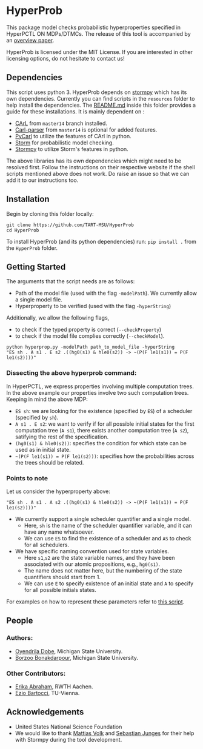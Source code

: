 # HyperProb

This package model checks probabilistic hyperproperties specified in HyperPCTL ON MDPs/DTMCs. 
The release of this tool is accompanied by an [overview paper](https://www.sciencedirect.com/science/article/pii/S089054012200133X?casa_token=JT3zBQFzNoEAAAAA:x3OqqK63TLkTh1COUYeg2s_5XzEKSPI5HFTknAN43XnSacb1ZvZaBRIPHOWlnFM6XavP8CoQebk).

HyperProb is licensed under the MIT License. If you are interested in other licensing options, do not hesitate to contact us!

## Dependencies

This script uses python 3. HyperProb depends on [stormpy](https://github.com/moves-rwth/stormpy) which has its own dependencies. Currently you can find scripts in the `resources` folder to help install the dependencies. The [README.md](resources/README.md) inside this folder provides a guide for these installations. It is mainly dependent on :

- [CArL](http://smtrat.github.io/carl/) from `master14` branch installed.
- [Carl-parser](https://github.com/ths-rwth/carl-parser) from `master14` is optional for added features.
- [PyCarl](https://moves-rwth.github.io/pycarl/) to utilize the features of CArl in python.
- [Storm](https://www.stormchecker.org/) for probabilistic model checking. 
- [Stormpy](https://moves-rwth.github.io/stormpy/) to utilize Storm's features in python.

The above libraries has its own dependencies which might need to be resolved first. Follow the instructions on their respective website if the shell scripts mentioned above does not work. Do raise an issue so that we can add it to our instructions too.


## Installation

Begin by cloning this folder locally:
```
git clone https://github.com/TART-MSU/HyperProb
cd HyperProb
```

To install HyperProb (and its python dependencies) run:
`pip install .` from the `HyperProb` folder.


## Getting Started

The arguments that the script needs are as follows:

- Path of the model file (used with the flag `-modelPath`). We currently allow a single model file.
- Hyperproperty to be verified (used with the flag `-hyperString`)

Additionally, we allow the following flags,
- to check if the typed property is correct (`--checkProperty`)
- to check if the model file complies correctly (`--checkModel`).

```
python hyperprop.py -modelPath path_to_model_file -hyperString
"ES sh . A s1 . E s2 .((hg0(s1) & hle0(s2)) -> ~(P(F le1(s1)) = P(F le1(s2))))"
```
### Dissecting the above hyperprob command:


In HyperPCTL, we express properties involving multiple computation trees. In the above example our properties involve two such computation trees. Keeping in mind the above MDP:
- `ES sh`: we are looking for the existence (specified by `ES`) of a scheduler (specified by `sh`).
- `A s1 . E s2`: we want to verify if for all possible initial states for the first computation tree (`A s1`), there exists another computation tree (`A s2`), satifying the rest of the specification.
- `(hg0(s1) & hle0(s2))`: specifies the condition for which state can be used as in initial state.
- `~(P(F le1(s1)) = P(F le1(s2)))`: specifies how the probabilities across the trees should be related.

### Points to note
Let us consider the hyperproperty above:
```
"ES sh . A s1 . A s2 .((hg0(s1) & hle0(s2)) -> ~(P(F le1(s1)) = P(F le1(s2))))"
```
- We currently support a single scheduler quantifier and a single model.
  - Here, `sh` is the name of the scheduler quantifier variable, and it can have any name whatsoever.
  - We can use `ES` to find the existence of a scheduler and `AS` to check for all schedulers.
- We have specific naming convention used for state variables.
  - Here `s1`,`s2` are the state variable names, and they have been associated with our atomic propositions, e.g., `hg0(s1)`. 
  - The name does not matter here, but the numbering of the state quantifiers should start from 1.
  - We can use `E` to specify existence of an initial state  and `A` to specify for all possible initials states.

For examples on how to represent these parameters refer to [this script](benchmark_files/Experiments.txt).


## People

### Authors:
  - [Oyendrila Dobe](https://oyendrila-dobe.github.io/), Michigan State University. 
  - [Borzoo Bonakdarpour](http://www.cse.msu.edu/~borzoo/), Michigan State University. 
  
### Other Contributors:
  - [Erika Abraham](https://ths.rwth-aachen.de/people/erika-abraham/), RWTH Aachen.
  - [Ezio Bartocci](https://informatics.tuwien.ac.at/people/ezio-bartocci), TU-Vienna.

## Acknowledgements

 - United States National Science Foundation 
 - We would like to thank [Mattias Volk](https://moves.rwth-aachen.de/people/volk/) and [Sebastian Junges](https://sjunges.github.io/sebastian-junges/) for their help with Stormpy during the tool development.


